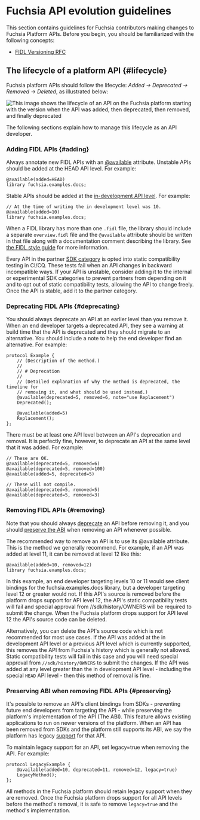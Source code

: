 # Fuchsia API evolution guidelines

This section contains guidelines for Fuchsia contributors making changes to
Fuchsia Platform APIs. Before you begin, you should be familiarized with the
following concepts:

- [FIDL Versioning RFC](/contribute/governance/rfcs/0083_fidl_versioning.md)

## The lifecycle of a platform API {#lifecycle}

Fuchsia platform APIs should follow the lifecycle:
_Added → Deprecated → Removed → Deleted_, as illustrated below:

![This image shows the lifecycle of an API on the Fuchsia platform starting
  with the version when the API was added, then deprecated, then removed, and
  finally deprecated](images/platform-api-lifecycle.png "Fuchsia platform API
  lifecycle")

The following sections explain how to manage this lifecycle as an API developer.

### Adding FIDL APIs {#adding}

Always annotate new FIDL APIs with an
[@available](/reference/fidl/language/versioning.md)
attribute. Unstable APIs should be added at the HEAD API level. For example:

```fidl
@available(added=HEAD)
library fuchsia.examples.docs;
```

Stable APIs should be added at the
[in-development API level](/build/config/fuchsia/platform_version.json).
For example:

```fidl
// At the time of writing the in development level was 10.
@available(added=10)
library fuchsia.examples.docs;
```

When a FIDL library has more than one `.fidl` file, the library should include a
separate `overview.fidl` file and the `@available` attribute should be written in
that file along with a documentation comment describing the library. See
[the FIDL style guide](/development/languages/fidl/guides/style.md#library-overview)
for more information.

Every API in the partner [SDK category](/contribute/sdk/categories.md)
is opted into static compatibility testing in CI/CQ. These tests fail when
an API changes in backward incompatible ways. If your API is unstable, consider
adding it to the internal or experimental SDK categories to prevent partners from
depending on it and to opt out of static compatibility tests, allowing the API
to change freely. Once the API is stable, add it to the partner category.

### Deprecating FIDL APIs {#deprecating}

You should always deprecate an API at an earlier level than you remove it. When
an end developer targets a deprecated API, they see a warning at build time that
the API is deprecated and they should migrate to an alternative. You should
include a note to help the end developer find an alternative. For example:

```fidl
protocol Example {
    // (Description of the method.)
    //
    // # Deprecation
    //
    // (Detailed explanation of why the method is deprecated, the timeline for
    // removing it, and what should be used instead.)
    @available(deprecated=5, removed=6, note="use Replacement")
    Deprecated();

    @available(added=5)
    Replacement();
};
```

There must be at least one API level between an API's deprecation and removal.
It is perfectly fine, however, to deprecate an API at the same level that it was
added. For example:

```fidl
// These are OK.
@available(deprecated=5, removed=6)
@available(deprecated=5, removed=100)
@available(added=5, deprecated=5)

// These will not compile.
@available(deprecated=5, removed=5)
@available(deprecated=5, removed=3)
```

### Removing FIDL APIs {#removing}

Note that you should always [deprecate](#deprecating) an API
before removing it, and you should [preserve the ABI](#preserving)
when removing an API whenever possible.

The recommended way to remove an API is to use its @available attribute. This is the
method we generally recommend. For example, if an API was added at level 11, it
can be removed at level 12 like this:

```
@available(added=10, removed=12)
library fuchsia.examples.docs;
```

In this example, an end developer targeting levels 10 or 11 would see client
bindings for the fuchsia.examples.docs library, but a developer targeting level
12 or greater would not. If this API's source is removed before the platform
drops support for API level 12, the API's static compatibility tests will fail
and special approval from //sdk/history/OWNERS will be required to submit the
change. When the Fuchsia platform drops support for API level 12 the API's source
code can be deleted.

Alternatively, you can delete the API's source code which is not recommended for
most use cases. If the API was added at the in development API level or a
previous API level which is currently supported,  this removes the API from
Fuchsia's history which is generally not allowed. Static compatibility tests
will fail in this case and you will need special approval from
`//sdk/history/OWNERS` to submit the changes. If the API was added at any level
greater than the in development API level - including the special `HEAD` API
level  - then this method of removal is fine.

### Preserving ABI when removing FIDL APIs {#preserving}

It's possible to remove an API's client bindings from SDKs - preventing future
end developers from targeting the API - while preserving the platform's
implementation of the API (The ABI). This feature allows existing applications
to run on newer versions of the platform. When an API has been removed from SDKs
and the platform still supports its ABI, we say the platform has legacy
[support](/reference/fidl/language/versioning.md#legacy)
for that API.

To maintain legacy support for an API, set legacy=true when removing the API.
For example:

```fidl
protocol LegacyExample {
    @available(added=10, deprecated=11, removed=12, legacy=true)
    LegacyMethod();
};
```

All methods in the Fuchsia platform should retain legacy support when they are
removed. Once the Fuchsia platform drops support for all API levels before the
method's removal, it is safe to remove `legacy=true` and the method's
implementation.